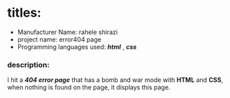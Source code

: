 # titles:
* Manufacturer Name: rahele shirazi
* project name: error404 page
* Programming languages used: ***html*** , ***css***

### description:
I hit a ***404 error page*** that has a bomb and war mode with **HTML** and **CSS**, when nothing is found on the page, it displays this page.
